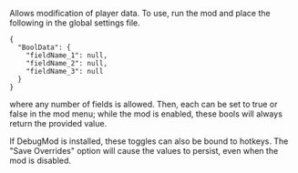 Allows modification of player data. To use, run the mod and place the following in the global settings file.
```
{
  "BoolData": {
    "fieldName_1": null,
    "fieldName_2": null,
    "fieldName_3": null
  }
}
```
where any number of fields is allowed. Then, each can be set to true or false in the mod menu; 
while the mod is enabled, these bools will always return the provided value.

If DebugMod is installed, these toggles can also be bound to hotkeys. The "Save Overrides" option
will cause the values to persist, even when the mod is disabled. 

